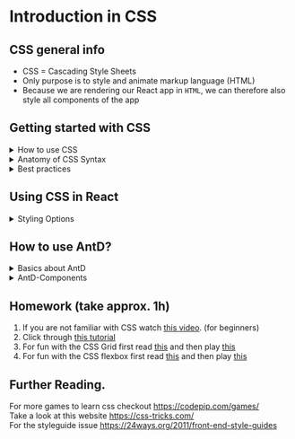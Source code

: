 # Introduction in CSS
## CSS general info
- CSS = Cascading Style Sheets
- Only purpose is to style and animate markup language (HTML)
- Because we are rendering our React app in `HTML`, we can therefore also style all components of the app


## Getting started with CSS
<details><summary>How to use CSS
</summary><p>

**1. Use Inline CSS**
Just add `style` as another Attribute in the `HTML`-Tag. Add multiple styles with a semicolon. 
```html
<body style="background-color: blue;">
```

**2. Use Internal CSS**
In the <head></head> tag open a \<style> \</style> tag. There you can specifiy the html component affected and the styling that should be applied to it. For example:

```html
<head>
    <style>
        body {
            background-color: blue;
            }
    </style>
</head>
```
**3. Use External CSS**
Create a `styles.css` file and copy everything from your internal style tag to there. Then reference the file in the head of the html using the link tag. Then everywhere where you reference the style.css file, the styles will be applied.
`<link rel="stylesheet" href="./styles.css">`

Remember: Every HTML tag has already a default style, that may hide your additional styling. See here for more https://www.w3schools.com/cssref/css_default_values.asp

### How to debug CSS
Use the dev tools of your browser and check out the Style tab regarding your selected object.
![](https://i.imgur.com/OkpU7fx.png)

</p></details>

<details><summary>Anatomy of CSS Syntax
</summary><p>


```html
selector { 
    property: value; 
}

// Example
h1 { 
    color: red;
}
```
**Selector:** Who do you want to change?
**Property:** What do you want to change?
**Value:** How do you want it to be changed? 

### About CSS Selectors

**Which properties can I change?**
Checkout https://developer.mozilla.org/en-US/docs/Web/CSS/Reference#index


#### Selector: CSS Classes  
You can add `class` attributes to html tags which you can then select in your css and style. To target a class in your css file you need to put a `.` in front of your class identifier. You can state multiple classes inside the class html tag.
**Html**
```html
 <h1 class="title name"> Helloo
```

**CSS**
```
.title {
    color: red;
}
```


#### Selector: HTML IDs. 
You can add `id` attributes to html tags which you can then select in your css and style. To target a class you need to put a `#` in front of your class. You can only have a single instance of your id in your page (classes for multiple times). An html can have only one id.
**Html**
```html
<h1 id="MyTitle"> Helloo
```

**CSS**
```
#MyTitle {
    color: red;
}
```


#### Selector: Pseudo classes  
Some css selectors have `:` written in front of them. These styles are applied, when the affected html element is in a certain state, f.e. the mouse hovers above it. See for example [:hover](https://developer.mozilla.org/en-US/docs/Web/CSS/:hover) 
```html
h1:hover{
    color= blue;
}
```


#### CSS Rule priority  
Id > class > Inline CSS tags > Internal CSS tags > External CSS tags > Predefined CSS values

</p></details>

<details><summary>Best practices
</summary><p>

- Write CSS Rules like this, starting the properties in a new line
```html
h1 {
    color: red;
    font-size : 200px;
}
```
- Alphabetically sort the selectors
- Use rem as font size unit
</p></details>

## Using CSS in React
<details><summary>Styling Options
</summary><p>

### Inline Styling  

To style an element with the inline style attribute, the value must be a JavaScript object. Properties with two names, like `background-color`, must be written with camel case syntax.
```jsx
class MyHeader extends React.Component {
  render() {
    return (
      <div>
      <h1 style={{color: "red"}}>Hello Style!</h1>
      <p>Add a little style!</p>
      </div>
    );
  }
}
```
> Inline CSS should only be used when 1-2 styles are given to a component, which are definitely not needed in any other context (e.g.) in another component. In this case, the styles do not have to be swapped out separately.

### Using external stylesheets  
Write your CSS styling in a separate .css file and import it.
**./App.jsx**
```jsx
import React from 'react';
import ReactDOM from 'react-dom';
import './App.css';

class MyHeader extends React.Component {
  render() {
    <button class = LogInButton />
  }
}

ReactDOM.render(<MyHeader />, document.getElementById('root'));

```
**./App.css**
```jsx
button {
    color: red;
    margin: 10px;
}
```
### Dynamicaly changing Styles  
You can change your inline styles like any other variable (asuming that you have it as a JS object in your file). When the component is rendered, the values will be read and the styling then applied. Everytime you rerender, the values will be read again and with it any changes you applied.


```jsx
import React from 'react';
import ReactDOM from 'react-dom';

class MyPersons extends React.Component {
  this.state = {...}
  render() {
    const style = {
        backgroundColor: 'green',
        textColor: 'white'
    };
    
    if (this.state.isPersonVisible) {
        persons = ...
        style.backgroundColor = 'red'
    }
        
    return (
         {persons}
         <button style = {style} />
        );
  }
}

ReactDOM.render(<MyPersons />, document.getElementById('root'));
```
Same can be done with classNames
`<p className={classes}> This is really working! <p/>`

</p>
</details>

## How to use AntD?
<details><summary>Basics about AntD
</summary><p>


To **use AntD**, it must be installed in the client directory. This is done automatically in our project via `package.json`. In each class where you want to use AntD, they must be imported individually. Nothing has to be changed in the possibly referenced CSS files.

Basically every HTML-Component is wrapped by an AntD-Component. You can identify AntD components by the fact that they are always capitalized compared to HTML components. `<button> plain HTML-Button </button>` vs. `<Button> AntD-Button </Button>`  

Therefore, whenever we add new frontend components, we use AntD components. So (with the exception of divs and other standard HTML tags) we should no longer use lowercase HTML tags in our code.

```jsx
import React from 'react';
import { Button } from 'antd';

const TestButton = () => (
  <>
    <Button>My AntD-Button</Button>
  </>
);

export default TestButton;
```

</p></details>

<details><summary>AntD-Components
</summary><p>

**Frequently used Components**  
- for button see: [Button](https://ant.design/components/button/)
- for normal text & headings see: [Typography](https://ant.design/components/typography/)
- for input fields see: [Input](https://ant.design/components/input/)

**About AntD Layout & Grid**  
**AntD Layout** gives us the possibility to set a layout for the page. A layout describes the arrangement of different blocks like header, footer, menu and content with various presets. We have used such a layout for all our pages that already appear in the final design with the navigation bar.
For design inspiration, we recommend taking a look at the [layout documentation](https://ant.design/components/layout/).

**AntD Grid**  
- As known from HTML, a page is created by lining up elements in rows. In these lines, columns can be used to divide the page horizontally.
- Your content elements should be placed directly in the col, and only col should be placed directly in row.
- The column grid system is a value of 1-24 to represent its range spans. For example, three columns of equal width can be created by `<Col span={8} />`.
- If the sum of col spans in a row are more than 24, then the overflowing col as a whole will start a new line arrangement.
- You can align Elements in the Grid horizontally and vertically and add Gutter (kind of margin between the boxes) which should always be preferred to the traditional alignment using CSS!

```jsx
import { Row, Col } from 'antd';

ReactDOM.render(
  <>
    <Row>
      <Col span={12}>col1</Col>
      <Col span={12}>col2</Col>
    </Row>
    <Row>
      <Col span={8}>col1</Col>
      <Col span={8}>col2</Col>
      <Col span={8}>col3</Col>
    </Row>
  </>,
  mountNode,
);
```
> This will return two rows. The first row contains two columns, the second row contains three columns.
> 
**AntD Space**  
If you arrange several elements together in a container, you should use `space` between the elements. Space is also an AntD component that includes all the components that should be aligned with each other with horizontal and vertical spacing.

```jsx
import { Button, Space } from 'antd';

function SpaceDemo() {
  return (
    <Space>
      <Button type="primary">Button 1</Button>
      <Button type="primary">Button 2</Button>
    </Space>
  );
}

ReactDOM.render(<SpaceDemo />, mountNode);
```
> This will return two Buttons, horizontally aligned with space between the buttons.
> 
By default `space` adds a distance in the horizontal and in the vertical. This can be specified with the `direction="vertical"` or `direction="horizontal"` attribute.

The size of the distance between the components can be changed with the size attribute (`size="small", size = "medium", size="large"`). It is also possible to specify the size of the space numerically. However, this is not recommended.

```jsx
import { Button, Space } from 'antd';

function SpaceDemo() {
  return (
    <Space size="small" direction="vertical">
      <Button type="primary">Button 1</Button>
      <Button type="primary">Button 2</Button>
    </Space>
  );
}

ReactDOM.render(<SpaceDemo />, mountNode);
```
> This will return two Buttons which have small spaces exclusively in the horizontal. Vertically, they have no spacing at all.
> 


**Link to the Documentation**. 
For a Overview of all AntD-Components expecially the huge amount of input and display components see the [Components-Documentation](https://ant.design/components/overview/) with many code-examples.

</p></details>

##



## Homework (take approx. 1h)  
1. If you are not familiar with CSS watch [this video](https://www.youtube.com/watch?v=0afZj1G0BIE). (for beginners)
3. Click through [this tutorial](https://de.learnlayout.com)
4. For fun with the CSS Grid first read [this](https://developer.mozilla.org/en-US/docs/Web/CSS/CSS_Grid_Layout) and then play [this](https://cssgridgarden.com/#de)
5. For fun with the CSS flexbox first read [this](https://developer.mozilla.org/en-US/docs/Web/CSS/CSS_Flexible_Box_Layout/Basic_Concepts_of_Flexbox) and then play [this](http://flexboxfroggy.com/)

## Further Reading. 
For more games to learn css checkout https://codepip.com/games/  
Take a look at this website https://css-tricks.com/  
For the styleguide issue https://24ways.org/2011/front-end-style-guides  